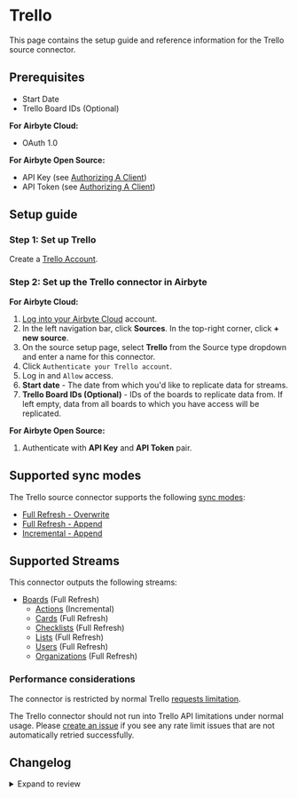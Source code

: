 # Trello

This page contains the setup guide and reference information for the Trello source connector.

## Prerequisites

- Start Date
- Trello Board IDs (Optional)

<!-- env:cloud -->

**For Airbyte Cloud:**

- OAuth 1.0
<!-- /env:cloud -->

<!-- env:oss -->

**For Airbyte Open Source:**

- API Key (see [Authorizing A Client](https://developer.atlassian.com/cloud/trello/guides/rest-api/authorization/#authorizing-a-client))
- API Token (see [Authorizing A Client](https://developer.atlassian.com/cloud/trello/guides/rest-api/authorization/#authorizing-a-client))
<!-- /env:oss -->

## Setup guide

### Step 1: Set up Trello

Create a [Trello Account](https://trello.com).

<!-- env:cloud -->

### Step 2: Set up the Trello connector in Airbyte

**For Airbyte Cloud:**

1. [Log into your Airbyte Cloud](https://cloud.airbyte.com/workspaces) account.
2. In the left navigation bar, click **Sources**. In the top-right corner, click **+ new source**.
3. On the source setup page, select **Trello** from the Source type dropdown and enter a name for this connector.
4. Click `Authenticate your Trello account`.
5. Log in and `Allow` access.
6. **Start date** - The date from which you'd like to replicate data for streams.
7. **Trello Board IDs (Optional)** - IDs of the boards to replicate data from. If left empty, data from all boards to which you have access will be replicated.
<!-- /env:cloud -->

<!-- env:oss -->

**For Airbyte Open Source:**

1. Authenticate with **API Key** and **API Token** pair.
<!-- /env:oss -->

## Supported sync modes

The Trello source connector supports the following [sync modes](https://docs.airbyte.com/cloud/core-concepts#connection-sync-modes):

- [Full Refresh - Overwrite](https://docs.airbyte.com/understanding-airbyte/connections/full-refresh-overwrite/)
- [Full Refresh - Append](https://docs.airbyte.com/understanding-airbyte/connections/full-refresh-append)
- [Incremental - Append](https://docs.airbyte.com/understanding-airbyte/connections/incremental-append)

## Supported Streams

This connector outputs the following streams:

- [Boards](https://developer.atlassian.com/cloud/trello/rest/api-group-members/#api-members-id-boards-get) \(Full Refresh\)
  - [Actions](https://developer.atlassian.com/cloud/trello/rest/api-group-boards/#api-boards-boardid-actions-get) \(Incremental\)
  - [Cards](https://developer.atlassian.com/cloud/trello/rest/api-group-boards/#api-boards-id-cards-get) \(Full Refresh\)
  - [Checklists](https://developer.atlassian.com/cloud/trello/rest/api-group-boards/#api-boards-id-checklists-get) \(Full Refresh\)
  - [Lists](https://developer.atlassian.com/cloud/trello/rest/api-group-boards/#api-boards-id-lists-get) \(Full Refresh\)
  - [Users](https://developer.atlassian.com/cloud/trello/rest/api-group-boards/#api-boards-id-members-get) \(Full Refresh\)
  - [Organizations](https://developer.atlassian.com/cloud/trello/rest/api-group-members/#api-members-id-organizations-get) \(Full Refresh\)

### Performance considerations

The connector is restricted by normal Trello [requests limitation](https://developer.atlassian.com/cloud/trello/guides/rest-api/rate-limits/).

The Trello connector should not run into Trello API limitations under normal usage. Please [create an issue](https://github.com/airbytehq/airbyte/issues) if you see any rate limit issues that are not automatically retried successfully.

## Changelog
<details>
  <summary>Expand to review</summary>

| Version | Date       | Pull Request                                             | Subject                                                                            |
| :------ | :--------- | :------------------------------------------------------- | :--------------------------------------------------------------------------------- |
| 1.0.3   | 2024-04-30 | [37598](https://github.com/airbytehq/airbyte/pull/37598) | Changed last records to last record                                                |
| 1.0.2   | 2023-10-13 | [31205](https://github.com/airbytehq/airbyte/pull/31205) | Improve spec description for board ids                                             |
| 1.0.1   | 2023-10-13 | [31168](https://github.com/airbytehq/airbyte/pull/31168) | Fix `cards` schema                                                                 |
| 1.0.0   | 2023-09-08 | [29876](https://github.com/airbytehq/airbyte/pull/29876) | Migrate to Low Code CDK                                                            |
| 0.3.4   | 2023-07-31 | [28734](https://github.com/airbytehq/airbyte/pull/28734) | Updated `expected records` for CAT test and fixed `advancedAuth` broken references |
| 0.3.3   | 2023-06-19 | [27470](https://github.com/airbytehq/airbyte/pull/27470) | Update Organizations schema                                                        |
| 0.3.2   | 2023-05-05 | [25870](https://github.com/airbytehq/airbyte/pull/25870) | Added `CDK typeTransformer` to guarantee JSON schema types                         |
| 0.3.1   | 2023-03-21 | [24266](https://github.com/airbytehq/airbyte/pull/24266) | Get board ids also from organizations                                              |
| 0.3.0   | 2023-03-17 | [24141](https://github.com/airbytehq/airbyte/pull/24141) | Certify to Beta                                                                    |
| 0.2.0   | 2023-03-15 | [24045](https://github.com/airbytehq/airbyte/pull/24045) | Fix schema for boards and cards streams                                            |
| 0.1.6   | 2021-12-28 | [8628](https://github.com/airbytehq/airbyte/pull/8628)   | Updated fields in source-connector specifications                                  |
| 0.1.3   | 2021-11-25 | [8183](https://github.com/airbytehq/airbyte/pull/8183)   | Enable specifying board ids in configuration                                       |
| 0.1.2   | 2021-11-08 | [7499](https://github.com/airbytehq/airbyte/pull/7499)   | Remove base-python dependencies                                                    |
| 0.1.1   | 2021-10-12 | [6968](https://github.com/airbytehq/airbyte/pull/6968)   | Add oAuth flow support                                                             |
| 0.1.0   | 2021-08-18 | [5501](https://github.com/airbytehq/airbyte/pull/5501)   | Release Trello CDK Connector                                                       |

</details>